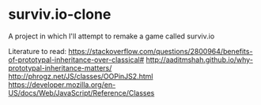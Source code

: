 # surviv.io-clone
A project in which I'll attempt to remake a game called surviv.io

Literature to read:
https://stackoverflow.com/questions/2800964/benefits-of-prototypal-inheritance-over-classical#
http://aaditmshah.github.io/why-prototypal-inheritance-matters/
http://phrogz.net/JS/classes/OOPinJS2.html
https://developer.mozilla.org/en-US/docs/Web/JavaScript/Reference/Classes
